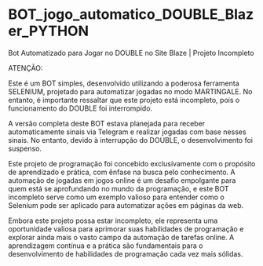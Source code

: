 # BOT_jogo_automatico_DOUBLE_Blazer_PYTHON
Bot Automatizado para Jogar no DOUBLE no Site Blaze | Projeto Incompleto

ATENÇÃO:

Este é um BOT simples, desenvolvido utilizando a poderosa ferramenta SELENIUM, projetado para automatizar jogadas no modo MARTINGALE. No entanto, é importante ressaltar que este projeto está incompleto, pois o funcionamento do DOUBLE foi interrompido.

A versão completa deste BOT estava planejada para receber automaticamente sinais via Telegram e realizar jogadas com base nesses sinais. No entanto, devido à interrupção do DOUBLE, o desenvolvimento foi suspenso.

Este projeto de programação foi concebido exclusivamente com o propósito de aprendizado e prática, com ênfase na busca pelo conhecimento. A automação de jogadas em jogos online é um desafio empolgante para quem está se aprofundando no mundo da programação, e este BOT incompleto serve como um exemplo valioso para entender como o Selenium pode ser aplicado para automatizar ações em páginas da web.

Embora este projeto possa estar incompleto, ele representa uma oportunidade valiosa para aprimorar suas habilidades de programação e explorar ainda mais o vasto campo da automação de tarefas online. A aprendizagem contínua e a prática são fundamentais para o desenvolvimento de habilidades de programação cada vez mais sólidas.
